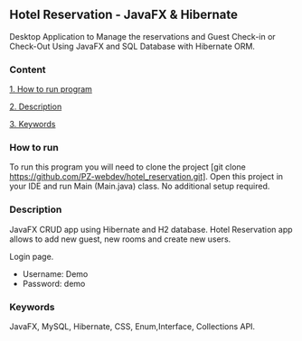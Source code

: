 ## Hotel Reservation - JavaFX & Hibernate
Desktop Application to Manage the reservations and Guest Check-in or Check-Out Using JavaFX and SQL Database with Hibernate ORM.

### Content
[1. How to run program](#how-to-run)

[2. Description](#description)

[3. Keywords](#keywords)

### How to run

To run this program you will need to clone the project [git clone https://github.com/PZ-webdev/hotel_reservation.git].
Open this project in your IDE and run Main (Main.java) class. No additional setup required.

### Description

JavaFX CRUD app using Hibernate and H2 database. Hotel Reservation app allows to add new guest, new rooms and create new users.

Login page.

- Username: Demo
- Password: demo

### Keywords
JavaFX, MySQL, Hibernate, CSS, Enum,Interface, Collections API.
